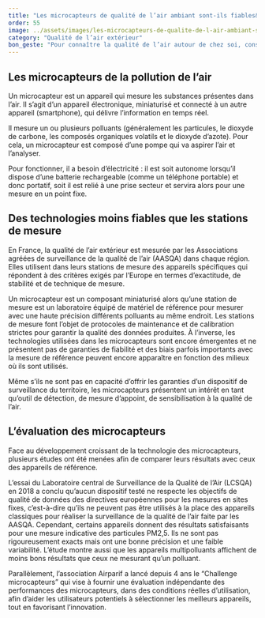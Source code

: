 ```yaml
---
title: "Les microcapteurs de qualité de l’air ambiant sont-ils fiables&nbsp;?"
order: 55
image: ../assets/images/les-microcapteurs-de-qualite-de-l-air-ambiant-sont-ils-fiables.jpg
category: "Qualité de l’air extérieur"
bon_geste: "Pour connaître la qualité de l’air autour de chez soi, consulter l’indice national de qualité de l’air calculé par Associations agréées de surveillance de la qualité de l’air (AASQA)."
---
```


## Les microcapteurs de la pollution de l’air

Un microcapteur est un appareil qui mesure les substances présentes dans l’air. Il s’agit d’un appareil électronique, miniaturisé et connecté à un autre appareil (smartphone), qui délivre l’information en temps réel.

Il mesure un ou plusieurs polluants (généralement les particules, le dioxyde de carbone, les composés organiques volatils et le dioxyde d’azote). Pour cela, un microcapteur est composé d’une pompe qui va aspirer l’air et l’analyser.

Pour fonctionner, il a besoin d’électricité : il est soit autonome lorsqu’il dispose d’une batterie rechargeable (comme un téléphone portable) et donc portatif, soit il est relié à une prise secteur et servira alors pour une mesure en un point fixe.

## Des technologies moins fiables que les stations de mesure

En France, la qualité de l’air extérieur est mesurée par les Associations agréées de surveillance de la qualité de l’air (AASQA) dans chaque région. Elles utilisent dans leurs stations de mesure des appareils spécifiques qui répondent à des critères exigés par l’Europe en termes d’exactitude, de stabilité et de technique de mesure.

Un microcapteur est un composant miniaturisé alors qu’une station de mesure est un laboratoire équipé de matériel de référence pour mesurer avec une haute précision différents polluants au même endroit. Les stations de mesure font l’objet de protocoles de maintenance et de calibration strictes pour garantir la qualité des données produites. À l’inverse, les technologies utilisées dans les microcapteurs sont encore émergentes et ne présentent pas de garanties de fiabilité et des biais parfois importants avec la mesure de référence peuvent encore apparaître en fonction des milieux où ils sont utilisés.

Même s’ils ne sont pas en capacité d’offrir les garanties d’un dispositif de surveillance du territoire, les microcapteurs présentent un intérêt en tant qu’outil de détection, de mesure d’appoint, de sensibilisation à la qualité de l’air.

## L’évaluation des microcapteurs

Face au développement croissant de la technologie des microcapteurs, plusieurs études ont été menées afin de comparer leurs résultats avec ceux des appareils de référence.

L’essai du Laboratoire central de Surveillance de la Qualité de l’Air (LCSQA) en 2018 a conclu qu’aucun dispositif testé ne respecte les objectifs de qualité de données des directives européennes pour les mesures en sites fixes, c’est-à-dire qu’ils ne peuvent pas être utilisés à la place des appareils classiques pour réaliser la surveillance de la qualité de l’air faite par les AASQA. Cependant, certains appareils donnent des résultats satisfaisants pour une mesure indicative des particules PM2,5. Ils ne sont pas rigoureusement exacts mais ont une bonne précision et une faible variabilité. L’étude montre aussi que les appareils multipolluants affichent de moins bons résultats que ceux ne mesurant qu’un polluant.

Parallèlement, l’association Airparif a lancé depuis 4 ans le “Challenge microcapteurs” qui vise à fournir une évaluation indépendante des performances des microcapteurs, dans des conditions réelles d’utilisation, afin d’aider les utilisateurs potentiels à sélectionner les meilleurs appareils, tout en favorisant l’innovation.
